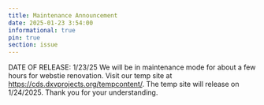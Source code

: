 ```yaml
---
title: Maintenance Announcement 
date: 2025-01-23 3:54:00
informational: true
pin: true 
section: issue
---
```

DATE OF RELEASE: 1/23/25
We will be in maintenance mode for about a few hours for webstie renovation. Visit our temp site at https://cds.dxvprojects.org/tempcontent/. The temp site will release on 1/24/2025. Thank you for your understanding.
